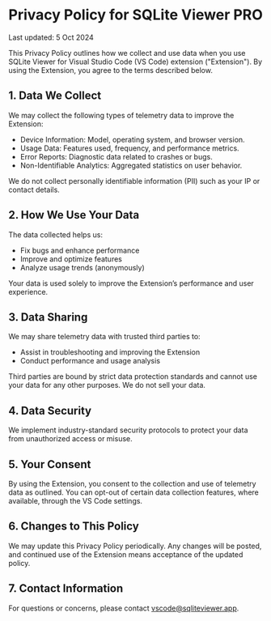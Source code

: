 # Privacy Policy for SQLite Viewer PRO

Last updated: 5 Oct 2024

This Privacy Policy outlines how we collect and use data when you use SQLite Viewer for Visual Studio Code (VS Code) extension ("Extension"). By using the Extension, you agree to the terms described below.

## 1. Data We Collect

We may collect the following types of telemetry data to improve the Extension:

-	Device Information: Model, operating system, and browser version.
-	Usage Data: Features used, frequency, and performance metrics.
-	Error Reports: Diagnostic data related to crashes or bugs.
-	Non-Identifiable Analytics: Aggregated statistics on user behavior.

We do not collect personally identifiable information (PII) such as your IP or contact details.

## 2. How We Use Your Data

The data collected helps us:

-	Fix bugs and enhance performance
-	Improve and optimize features
-	Analyze usage trends (anonymously)

Your data is used solely to improve the Extension’s performance and user experience.

## 3. Data Sharing

We may share telemetry data with trusted third parties to:

-	Assist in troubleshooting and improving the Extension
-	Conduct performance and usage analysis

Third parties are bound by strict data protection standards and cannot use your data for any other purposes. We do not sell your data.

## 4. Data Security

We implement industry-standard security protocols to protect your data from unauthorized access or misuse.

## 5. Your Consent

By using the Extension, you consent to the collection and use of telemetry data as outlined. You can opt-out of certain data collection features, where available, through the VS Code settings.

## 6. Changes to This Policy

We may update this Privacy Policy periodically. Any changes will be posted, and continued use of the Extension means acceptance of the updated policy.

## 7. Contact Information

For questions or concerns, please contact vscode@sqliteviewer.app.

